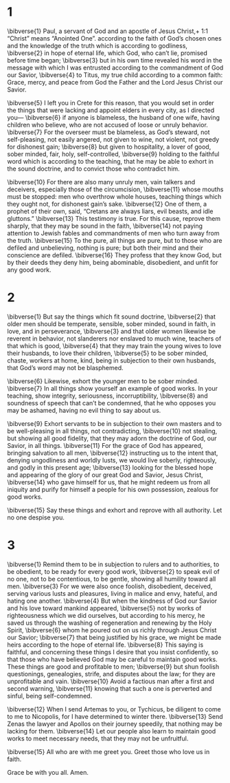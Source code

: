 # 1 
\bibverse{1} Paul, a servant of God and an apostle of Jesus Christ,+ 1:1 “Christ” means “Anointed One”. according to the faith of God’s chosen ones and the knowledge of the truth which is according to godliness, \bibverse{2} in hope of eternal life, which God, who can’t lie, promised before time began; \bibverse{3} but in his own time revealed his word in the message with which I was entrusted according to the commandment of God our Savior, \bibverse{4} to Titus, my true child according to a common faith: Grace, mercy, and peace from God the Father and the Lord Jesus Christ our Savior. 

\bibverse{5} I left you in Crete for this reason, that you would set in order the things that were lacking and appoint elders in every city, as I directed you— \bibverse{6} if anyone is blameless, the husband of one wife, having children who believe, who are not accused of loose or unruly behavior. \bibverse{7} For the overseer must be blameless, as God’s steward, not self-pleasing, not easily angered, not given to wine, not violent, not greedy for dishonest gain; \bibverse{8} but given to hospitality, a lover of good, sober minded, fair, holy, self-controlled, \bibverse{9} holding to the faithful word which is according to the teaching, that he may be able to exhort in the sound doctrine, and to convict those who contradict him. 

\bibverse{10} For there are also many unruly men, vain talkers and deceivers, especially those of the circumcision, \bibverse{11} whose mouths must be stopped: men who overthrow whole houses, teaching things which they ought not, for dishonest gain’s sake. \bibverse{12} One of them, a prophet of their own, said, “Cretans are always liars, evil beasts, and idle gluttons.” \bibverse{13} This testimony is true. For this cause, reprove them sharply, that they may be sound in the faith, \bibverse{14} not paying attention to Jewish fables and commandments of men who turn away from the truth. \bibverse{15} To the pure, all things are pure, but to those who are defiled and unbelieving, nothing is pure; but both their mind and their conscience are defiled. \bibverse{16} They profess that they know God, but by their deeds they deny him, being abominable, disobedient, and unfit for any good work. 

# 2 
\bibverse{1} But say the things which fit sound doctrine, \bibverse{2} that older men should be temperate, sensible, sober minded, sound in faith, in love, and in perseverance, \bibverse{3} and that older women likewise be reverent in behavior, not slanderers nor enslaved to much wine, teachers of that which is good, \bibverse{4} that they may train the young wives to love their husbands, to love their children, \bibverse{5} to be sober minded, chaste, workers at home, kind, being in subjection to their own husbands, that God’s word may not be blasphemed. 

\bibverse{6} Likewise, exhort the younger men to be sober minded. \bibverse{7} In all things show yourself an example of good works. In your teaching, show integrity, seriousness, incorruptibility, \bibverse{8} and soundness of speech that can’t be condemned, that he who opposes you may be ashamed, having no evil thing to say about us. 

\bibverse{9} Exhort servants to be in subjection to their own masters and to be well-pleasing in all things, not contradicting, \bibverse{10} not stealing, but showing all good fidelity, that they may adorn the doctrine of God, our Savior, in all things. \bibverse{11} For the grace of God has appeared, bringing salvation to all men, \bibverse{12} instructing us to the intent that, denying ungodliness and worldly lusts, we would live soberly, righteously, and godly in this present age; \bibverse{13} looking for the blessed hope and appearing of the glory of our great God and Savior, Jesus Christ, \bibverse{14} who gave himself for us, that he might redeem us from all iniquity and purify for himself a people for his own possession, zealous for good works. 

\bibverse{15} Say these things and exhort and reprove with all authority. Let no one despise you. 

# 3 
\bibverse{1} Remind them to be in subjection to rulers and to authorities, to be obedient, to be ready for every good work, \bibverse{2} to speak evil of no one, not to be contentious, to be gentle, showing all humility toward all men. \bibverse{3} For we were also once foolish, disobedient, deceived, serving various lusts and pleasures, living in malice and envy, hateful, and hating one another. \bibverse{4} But when the kindness of God our Savior and his love toward mankind appeared, \bibverse{5} not by works of righteousness which we did ourselves, but according to his mercy, he saved us through the washing of regeneration and renewing by the Holy Spirit, \bibverse{6} whom he poured out on us richly through Jesus Christ our Savior; \bibverse{7} that being justified by his grace, we might be made heirs according to the hope of eternal life. \bibverse{8} This saying is faithful, and concerning these things I desire that you insist confidently, so that those who have believed God may be careful to maintain good works. These things are good and profitable to men; \bibverse{9} but shun foolish questionings, genealogies, strife, and disputes about the law; for they are unprofitable and vain. \bibverse{10} Avoid a factious man after a first and second warning, \bibverse{11} knowing that such a one is perverted and sinful, being self-condemned. 

\bibverse{12} When I send Artemas to you, or Tychicus, be diligent to come to me to Nicopolis, for I have determined to winter there. \bibverse{13} Send Zenas the lawyer and Apollos on their journey speedily, that nothing may be lacking for them. \bibverse{14} Let our people also learn to maintain good works to meet necessary needs, that they may not be unfruitful. 

\bibverse{15} All who are with me greet you. Greet those who love us in faith. 

Grace be with you all. Amen. 